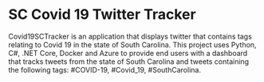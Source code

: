 # SC Covid 19 Twitter Tracker
Covid19SCTracker is an application that displays twitter that contains tags relating to Covid 19 in the state of South Carolina. This project uses Python, C#, .NET Core, Docker and Azure to provide end users with a dashboard that tracks tweets from the state of South Carolina and tweets containing the following tags: #COVID-19, #Covid_19, #SouthCarolina. 
